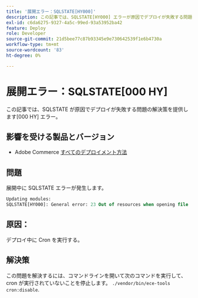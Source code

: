 ```yaml
---
title: '展開エラー：SQLSTATE[HY000]'
description: この記事では、SQLSTATE[HY000] エラーが原因でデプロイが失敗する問題の解決策を提供します。
exl-id: c6da6275-9327-4a5c-99ed-93a53952ba42
feature: Deploy
role: Developer
source-git-commit: 21d5bee77c87b93345e9e730642539f1e6b4730a
workflow-type: tm+mt
source-wordcount: '83'
ht-degree: 0%

---
```


# 展開エラー：SQLSTATE[000 HY]

この記事では、SQLSTATE が原因でデプロイが失敗する問題の解決策を提供します[000 HY] エラー。

## 影響を受ける製品とバージョン

* Adobe Commerce [すべてのデプロイメント方法](https://magento.com/sites/default/files/magento-software-lifecycle-policy.pdf)

## 問題

展開中に SQLSTATE エラーが発生します。

```sql
Updating modules:
SQLSTATE[HY000]: General error: 23 Out of resources when opening file '/tmp/#sql_565c_0.MAD' (Errcode: 24 "Too many open files"),
```

## 原因：

デプロイ中に Cron を実行する。

## 解決策

この問題を解決するには、コマンドラインを開いて次のコマンドを実行して、cron が実行されていないことを停止します。
`./vendor/bin/ece-tools cron:disable`.
